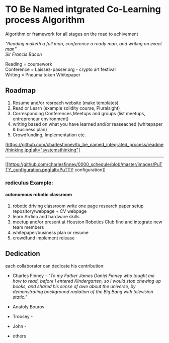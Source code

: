 # TO Be Named intgrated Co-Learning process Algorithm
Algorithm or framework for all stages on the road to achivement 
  
_"Reading maketh a full man, conference a ready man, and writing an exact man"_  
_Sir Francis Bacon_  
  
  Reading = coursework  
  Conference = Laissez-passer.org - crypto art festival  
  Writing = Pneuma token Whitepaper 
  
## Roadmap
1. Resume and/or resreach website (make templates)
1. Read or Learn (example solidity course, Pluralsight)
1. Corresponding Conferences,Meetups and groups (list meetups, entrepreneur environment)
1. writing based on what you have learned and/or reaseached (whitepaper & business plan)
1. Crowdfunding, Implementation etc. 
    
[https://github.com/charlesfinney/to_be_named_integrated_process/readme/thinking.jpg|alt="systemsthinking"]
***
[[https://github.com/charlesfinney/0000_schedule/blob/master/images/PuTTY_configuration.png|alt=PuTTY configuration]]
### rediculus Example:
#### autonomous robotic classroom
1. robotic driving classroom write one page research paper setup repository/webpage + CV webpage 
1. learn Ardino and hardware skills 
1. meetup and/or present at Houston Robotics Club find and integrate new team members
1. whitepaper/business plan or resume
1. crowdfund implement release 
  

## Dedication
  each collaborator can dedicate his contribution:  
  
 * Charles Finney - _"To my Father James Daniel Finney who taught me how to read, before I entered Kindergarten, so I would stop chewing up books, and shared his sense of awe about the universe, by demonstrating background radiation of the Big Bang with television static."_
    
* Anatoly Bourov- 
      
* Troosey -  
    
 * John - 
     
 * others
